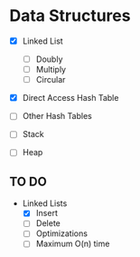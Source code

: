 # Data Structures
- [x] Linked List
    - [ ] Doubly
    - [ ] Multiply  
    - [ ] Circular
- [x] Direct Access Hash Table
- [ ] Other Hash Tables
- [ ] Stack
- [ ] Heap


## TO DO
- Linked Lists
    - [x] Insert
    - [ ] Delete
    - [ ] Optimizations
    - [ ] Maximum O(n) time

